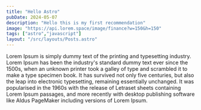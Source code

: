 ```yaml
---
title: "Hello Astro"
pubDate: 2024-05-07
description: "Hello this is my first recommendation"
image: "https://api.lorem.space/image/finance?w=150&h=150"
tags: ["astro","javascript"]
layout: "/src/layouts/Posts.astro"
---
```



Lorem Ipsum is simply dummy text of the printing and typesetting industry. Lorem Ipsum has been the industry's standard dummy text ever since the 1500s, when an unknown printer took a galley of type and scrambled it to make a type specimen book. It has survived not only five centuries, but also the leap into electronic typesetting, remaining essentially unchanged. It was popularised in the 1960s with the release of Letraset sheets containing Lorem Ipsum passages, and more recently with desktop publishing software like Aldus PageMaker including versions of Lorem Ipsum.